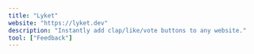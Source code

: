```yaml
---
title: "Lyket"
website: "https://lyket.dev"
description: "Instantly add clap/like/vote buttons to any website."
tool: ["Feedback"]
---
```

